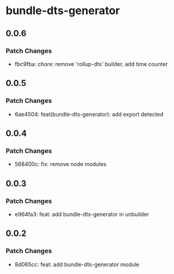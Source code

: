 # bundle-dts-generator

## 0.0.6

### Patch Changes

- fbc9fba: chore: remove 'rollup-dts' builder, add time counter

## 0.0.5

### Patch Changes

- 6ae4504: feat(bundle-dts-generator): add export detected

## 0.0.4

### Patch Changes

- 568400c: fix: remove node modules

## 0.0.3

### Patch Changes

- e964fa3: feat: add bundle-dts-generator in unbuilder

## 0.0.2

### Patch Changes

- 8d065cc: feat: add bundle-dts-generator module
